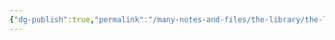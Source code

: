 ```yaml
---
{"dg-publish":true,"permalink":"/many-notes-and-files/the-library/the-library/","noteIcon":"","created":"2025-10-09T21:04:38.614+02:00","updated":"2025-10-09T21:04:42.880+02:00"}
---
```


